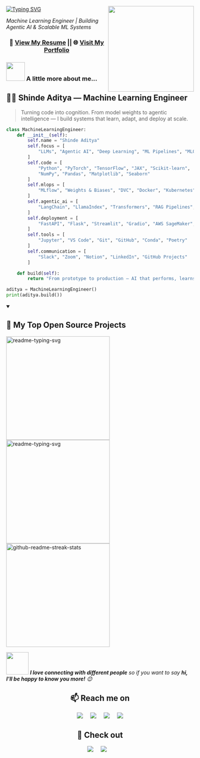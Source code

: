 [![Typing SVG](https://readme-typing-svg.herokuapp.com?font=Fira+Code&duration=3000&pause=3000&color=FFFF00&width=435&lines=Hi!+I'm+Shinde+Aditya!+%F0%9F%91%8B)](https://github.com/heyshinde)
<img align='right' src="https://media3.giphy.com/media/3iyKHMIKg5VWG6qHUm/giphy.gif" width="230">
<p><em>Machine Learning Engineer | Building Agentic AI & Scalable ML Systems</em></p>

<h3 align="center">📄 <a href="https://www.heyshinde.com/resume.pdf" target="_blank" rel="follow">View My Resume</a> || 🌐 <a href="https://www.heyshinde.com/" target="_blank" rel="follow">Visit My Portfolio</a></h3>

<!-- ![GitHub followers](https://img.shields.io/github/followers/heyshinde?label=Follow&style=social) -->


### <img src="https://media.giphy.com/media/Jo7zgRsPUxypoJHK3N/giphy.gif" width="50"> A little more about me...  

## 👨‍💻 Shinde Aditya — Machine Learning Engineer

> Turning code into cognition. From model weights to agentic intelligence — I build systems that learn, adapt, and deploy at scale.

```python
class MachineLearningEngineer:
    def __init__(self):
        self.name = "Shinde Aditya"
        self.focus = [
            "LLMs", "Agentic AI", "Deep Learning", "ML Pipelines", "MLOps"
        ]
        self.code = [
            "Python", "PyTorch", "TensorFlow", "JAX", "Scikit-learn",
            "NumPy", "Pandas", "Matplotlib", "Seaborn"
        ]
        self.mlops = [
            "MLflow", "Weights & Biases", "DVC", "Docker", "Kubernetes"
        ]
        self.agentic_ai = [
            "LangChain", "LlamaIndex", "Transformers", "RAG Pipelines", "OpenAI API", "Vector DBs"
        ]
        self.deployment = [
            "FastAPI", "Flask", "Streamlit", "Gradio", "AWS SageMaker", "GCP AI Platform"
        ]
        self.tools = [
            "Jupyter", "VS Code", "Git", "GitHub", "Conda", "Poetry"
        ]
        self.communication = [
            "Slack", "Zoom", "Notion", "LinkedIn", "GitHub Projects"
        ]

    def build(self):
        return "From prototype to production — AI that performs, learns, and scales."

aditya = MachineLearningEngineer()
print(aditya.build())
```
<details open> 
  <summary><h2>📘 My Top Open Source Projects</h2></summary>

  <!-- Repo info cards - https://github.com/anuraghazra/github-readme-stats -->
  <!-- Small repo cards (fork) - https://github.com/DenverCoder1/github-readme-stats -->
  <p align="left">
    <a href="https://github.com/heyshinde/devflow"><img width="278" src="https://denvercoder1-github-readme-stats.vercel.app/api/pin/?username=heyshinde&repo=devflow&theme=react&bg_color=1F222E&title_color=F85D7F&hide_border=true&icon_color=F8D866&show_icons=false" alt="readme-typing-svg"></a>
    <a href="https://github.com/heyshinde/ml-assert"><img width="278" src="https://denvercoder1-github-readme-stats.vercel.app/api/pin/?username=heyshinde&repo=ml-assert&theme=react&bg_color=1F222E&title_color=F85D7F&hide_border=true&icon_color=F8D866&show_icons=false" alt="readme-typing-svg"></a>
    <a href="https://github.com/heyshinde/torch-secorder"><img width="278" src="https://denvercoder1-github-readme-stats.vercel.app/api/pin/?username=heyshinde&repo=torch-secorder&theme=react&bg_color=1F222E&title_color=F85D7F&hide_border=true&icon_color=F8D866&show_icons=false" alt="github-readme-streak-stats"></a>
  </p>

[//]: # (<a href="https://github.com/heyshinde?tab=repositories&sort=stargazers"><img alt="All Repositories" title="All Repositories" src="https://custom-icon-badges.demolab.com/badge/-Click%20Here%20For%20All%20My%20Repos-1F222E?style=for-the-badge&logoColor=white&logo=repo"/></a>)
</details>

<img src="https://media.giphy.com/media/LnQjpWaON8nhr21vNW/giphy.gif" width="60"> <em><b>I love connecting with different people</b> so if you want to say <b>hi, I'll be happy to know you more!</b> 😊</em>

<h2  align="center">📫 Reach me on</h2>
<p align="center">
  <a href="https://www.linkedin.com/in/heyshinde/" target="_blank"><img src="https://img.shields.io/badge/linkedin-%230077B5.svg?&style=for-the-badge&logo=linkedin&logoColor=white" /></a>&nbsp;&nbsp;&nbsp;&nbsp;
  <a href="https://x.com/heyshinde" target="_blank"><img src="https://img.shields.io/badge/Twitter-000000?style=for-the-badge&logo=x&logoColor=white" /></a>&nbsp;&nbsp;&nbsp;&nbsp;
  <a href="mailto:aditya@heyshinde.com?subject=Hello%20Shinde,%20From%20Github" target="_blank"><img src="https://img.shields.io/badge/email-%23D14836.svg?&style=for-the-badge&logo=gmail&logoColor=white" /></a>&nbsp;&nbsp;&nbsp;&nbsp;
    <a href="https://www.youtube.com/@thepurplestruct" target="_blank"><img src="https://img.shields.io/badge/YouTube-FF0000?style=for-the-badge&logo=youtube&logoColor=white"></a>
</p>


<h2  align="center">👀 Check out</h2>
<p align="center">
  <a href="https://leetcode.com/u/heyshinde/" target="_blank"><img src="https://img.shields.io/badge/LeetCode-000000?style=for-the-badge&logo=LeetCode&logoColor=#d16c06"></a>&nbsp;&nbsp;&nbsp;&nbsp;
  <a href="https://www.hackerrank.com/profile/heyshinde" target="_blank"><img src="https://img.shields.io/badge/-Hackerrank-2EC866?style=for-the-badge&logo=HackerRank&logoColor=white"></a>&nbsp;&nbsp;&nbsp;&nbsp;
</p>


<!--
Here are some ideas to get you started:

- 🔭 I’m currently working on ...
- 🌱 I’m currently learning ...
- 👯 I’m looking to collaborate on ...
- 🤔 I’m looking for help with ...
- 💬 Ask me about ...
- 📫 How to reach me: ...
- 😄 Pronouns: ...
- ⚡ Fun fact: ...
-->
